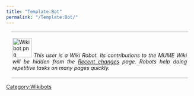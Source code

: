 ```yaml
---
title: "Template:Bot"
permalink: "/Template:Bot/"
---
```


<div style="text-align: justify; margin: 1em; padding: 0.2em; border-top: 3px double #cccccc; border-bottom: 3px double #cccccc;">

<img src="Wikibot.png" title="Wikibot.png" width="52"
alt="Wikibot.png" /> *This user is a Wiki Robot. Its contributions to
the MUME Wiki will be hidden from the [Recent
changes](Special:Recentchanges "wikilink") page. Robots help doing
repetitive tasks on many pages quickly.*

</div>

<noinclude> </noinclude><includeonly> </includeonly>

[](Category:Templates "wikilink")
[Category:Wikibots](Category:Wikibots "wikilink")